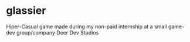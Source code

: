 # glassier
Hiper-Casual game made during my non-paid internship at a small game-dev group/company Deer Dev Studios
